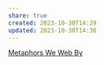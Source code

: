 ```yaml
---
share: true
created: 2023-10-30T14:29
updated: 2023-10-30T14:30
---
```

[Metaphors We Web By](https://maggieappleton.com/metaphors-web)
